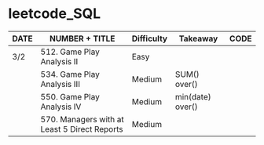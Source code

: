 # leetcode_SQL

| DATE | NUMBER + TITLE | Difficulty | Takeaway | CODE |
| --- | --- | --- | --- | --- |
| 3/2 | 512. Game Play Analysis II | Easy | | |
|     | 534. Game Play Analysis III | Medium | SUM() over() | |
|     | 550. Game Play Analysis IV | Medium | min(date) over() | |
|     | 570. Managers with at Least 5 Direct Reports | Medium | | |
